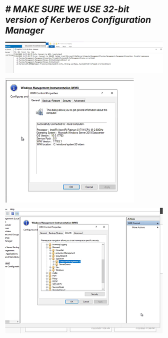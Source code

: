 # **_# MAKE SURE WE USE 32-bit version of Kerberos Configuration Manager_**



![image.png](/.attachments/image-7b49b5c5-267c-4623-9813-db92e8d3b926.png)

![image.png](/.attachments/image-7f036f3c-b1bf-4285-ac02-a5ce5a6a7685.png)

![image.png](/.attachments/image-acaa00bf-c481-497d-9881-d7cb53e9b81b.png)


